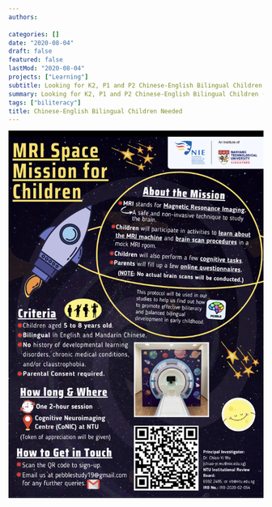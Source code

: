 ```yaml
---
authors:

categories: []
date: "2020-08-04"
draft: false
featured: false
lastMod: "2020-08-04"
projects: ["Learning"]
subtitle: Looking for K2, P1 and P2 Chinese-English Bilingual Children (5-8 years old)
summary: Looking for K2, P1 and P2 Chinese-English Bilingual Children (5-8 years old)
tags: ["biliteracy"]
title: Chinese-English Bilingual Children Needed
---
```




![png](./Mock_MRI_flyer.jpg)
